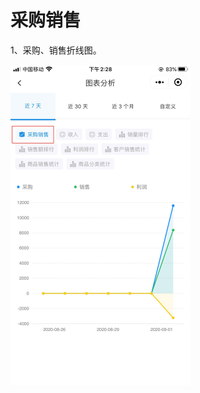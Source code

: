 # 采购销售

1、采购、销售折线图。

<img src="..\..\image\小程序\报表管理\02-采购销售01.jpg" alt="PNG" style="zoom:50%;" />


